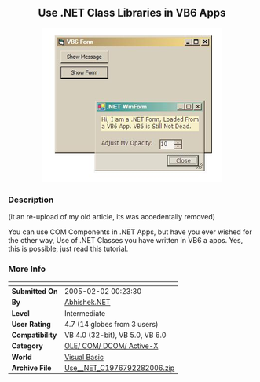 ﻿<div align="center">

## Use \.NET Class Libraries in VB6 Apps

<img src="PIC200622833356401.JPG">
</div>

### Description

(it an re-upload of my old article, its was accedentally removed)

You can use COM Components in .NET Apps, but have you ever wished for the other way, Use of .NET Classes you have written in VB6 a apps. Yes, this is possible, just read this tutorial.
 
### More Info
 


<span>             |<span>
---                |---
**Submitted On**   |2005-02-02 00:23:30
**By**             |[Abhishek\.NET](https://github.com/Planet-Source-Code/PSCIndex/blob/master/ByAuthor/abhishek-net.md)
**Level**          |Intermediate
**User Rating**    |4.7 (14 globes from 3 users)
**Compatibility**  |VB 4\.0 \(32\-bit\), VB 5\.0, VB 6\.0
**Category**       |[OLE/ COM/ DCOM/ Active\-X](https://github.com/Planet-Source-Code/PSCIndex/blob/master/ByCategory/ole-com-dcom-active-x__1-29.md)
**World**          |[Visual Basic](https://github.com/Planet-Source-Code/PSCIndex/blob/master/ByWorld/visual-basic.md)
**Archive File**   |[Use\_\_NET\_C1976792282006\.zip](https://github.com/Planet-Source-Code/abhishek-net-use-net-class-libraries-in-vb6-apps__1-64473/archive/master.zip)









